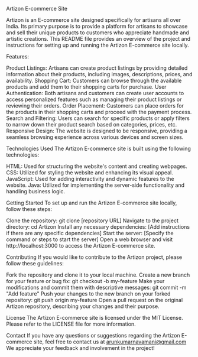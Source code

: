 Artizon E-commerce Site

Artizon is an E-commerce site designed specifically for artisans all over India.
Its primary purpose is to provide a platform for artisans to showcase and sell their unique products to customers who appreciate handmade and artistic creations.
This README file provides an overview of the project and instructions for setting up and running the Artizon E-commerce site locally.


Features:

Product Listings: Artisans can create product listings by providing detailed information about their products, including images, descriptions, prices, and availability.
Shopping Cart: Customers can browse through the available products and add them to their shopping carts for purchase.
User Authentication: Both artisans and customers can create user accounts to access personalized features such as managing their product listings or reviewing their orders.
Order Placement: Customers can place orders for the products in their shopping carts and proceed with the payment process.
Search and Filtering: Users can search for specific products or apply filters to narrow down their product search based on categories, prices, etc.
Responsive Design: The website is designed to be responsive, providing a seamless browsing experience across various devices and screen sizes.


Technologies Used
The Artizon E-commerce site is built using the following technologies:

HTML: Used for structuring the website's content and creating webpages.
CSS: Utilized for styling the website and enhancing its visual appeal.
JavaScript: Used for adding interactivity and dynamic features to the website.
Java: Utilized for implementing the server-side functionality and handling business logic.

Getting Started
To set up and run the Artizon E-commerce site locally, follow these steps:

Clone the repository: git clone [repository URL]
Navigate to the project directory: cd Artizon
Install any necessary dependencies: [Add instructions if there are any specific dependencies]
Start the server: [Specify the command or steps to start the server]
Open a web browser and visit http://localhost:3000 to access the Artizon E-commerce site.


Contributing
If you would like to contribute to the Artizon project, please follow these guidelines:

Fork the repository and clone it to your local machine.
Create a new branch for your feature or bug fix: git checkout -b my-feature
Make your modifications and commit them with descriptive messages: git commit -m "Add feature"
Push your changes to the new branch on your forked repository: git push origin my-feature
Open a pull request on the original Artizon repository, describing your changes and their purpose.


License
The Artizon E-commerce site is licensed under the MIT License. Please refer to the LICENSE file for more information.

Contact
If you have any questions or suggestions regarding the Artizon E-commerce site, feel free to contact us at arunkumarnavamani@gmail.com We appreciate your feedback and involvement in the project!
